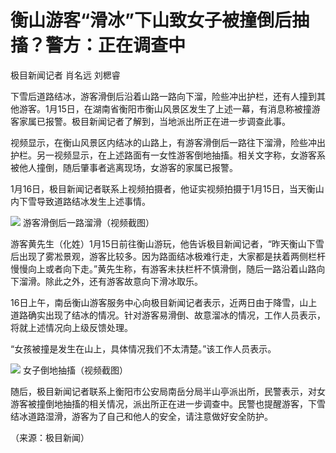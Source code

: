 # 衡山游客“滑冰”下山致女子被撞倒后抽搐？警方：正在调查中

极目新闻记者 肖名远 刘楒睿

下雪后道路结冰，游客滑倒后沿着山路一路向下溜，险些冲出护栏，还有人撞到其他游客。1月15日，在湖南省衡阳市衡山风景区发生了上述一幕，有消息称被撞游客家属已报警。极目新闻记者了解到，当地派出所正在进一步调查此事。

视频显示，在衡山风景区内结冰的山路上，有游客滑倒后一路往下溜滑，险些冲出护栏。另一视频显示，在上述路面有一女性游客倒地抽搐。相关文字称，女游客系被他人撞倒，随后肇事者逃离现场，女游客的家属已报警。

1月16日，极目新闻记者联系上视频拍摄者，他证实视频拍摄于1月15日，当天衡山内下雪导致道路结冰发生上述事情。

![](https://inews.gtimg.com/newsapp_bt/0/15613134064/1000)
游客滑倒后一路溜滑（视频截图）

游客黄先生（化姓）1月15日前往衡山游玩，他告诉极目新闻记者，“昨天衡山下雪后出现了雾凇景观，游客比较多。因为路面结冰极难行走，大家都是扶着两侧栏杆慢慢向上或者向下走。”黄先生称，有游客未扶栏杆不慎滑倒，随后一路沿着山路向下溜滑。除此之外，还有游客故意向下滑冰取乐。

16日上午，南岳衡山游客服务中心向极目新闻记者表示，近两日由于降雪，山上道路确实出现了结冰的情况。针对游客易滑倒、故意溜冰的情况，工作人员表示，将就上述情况向上级反馈处理。

“女孩被撞是发生在山上，具体情况我们不太清楚。”该工作人员表示。

![](https://inews.gtimg.com/newsapp_bt/0/15613134069/1000)
女子倒地抽搐（视频截图）

随后，极目新闻记者联系上衡阳市公安局南岳分局半山亭派出所，民警表示，对女游客被撞倒地抽搐的相关情况，派出所正在进一步调查中。民警也提醒游客，下雪结冰道路湿滑，游客为了自己和他人的安全，请注意做好安全防护。

（来源：极目新闻）

